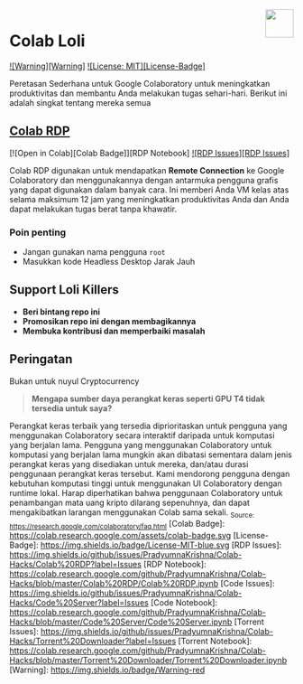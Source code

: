 <img src="https://raw.githubusercontent.com/LoliKillers/LoliKillers/master/logo.svg" align="right" height="50" width="50"/>

# Colab Loli

[![Warning][Warning]](#Warning-Not-for-Cryptocurrency-Mining)
[![License: MIT][License-Badge]](LICENSE.md) 

Peretasan Sederhana untuk Google Colaboratory untuk meningkatkan produktivitas dan membantu Anda melakukan tugas sehari-hari. Berikut ini adalah singkat tentang mereka semua 

## [Colab RDP](https://colab.research.google.com/gist/LoliKillers/0b9983a17931a95de1640090787ab176/welcome-to-colaboratory.ipynb) &nbsp;&nbsp;

[![Open in Colab][Colab Badge]][RDP Notebook] [![RDP Issues][RDP Issues]](https://github.com/LoliKillers/Colab-Loli/issues/labels/Colab%20RDP)

Colab RDP digunakan untuk mendapatkan **Remote Connection** ke Google Colaboratory dan menggunakannya dengan antarmuka pengguna grafis yang dapat digunakan dalam banyak cara. Ini memberi Anda VM kelas atas selama maksimum 12 jam yang meningkatkan produktivitas Anda dan Anda dapat melakukan tugas berat tanpa khawatir.

### **Poin penting**
- Jangan gunakan nama pengguna `root`
- Masukkan kode Headless Desktop Jarak Jauh <br/>

## Support Loli Killers

- **Beri bintang repo ini**
- **Promosikan repo ini dengan membagikannya**
- **Membuka kontribusi dan memperbaiki masalah**

## Peringatan

Bukan untuk nuyul Cryptocurrency

> **Mengapa sumber daya perangkat keras seperti GPU T4 tidak tersedia untuk saya?**

Perangkat keras terbaik yang tersedia diprioritaskan untuk pengguna yang menggunakan Colaboratory secara interaktif daripada untuk komputasi yang berjalan lama. Pengguna yang menggunakan Colaboratory untuk komputasi yang berjalan lama mungkin akan dibatasi sementara dalam jenis perangkat keras yang disediakan untuk mereka, dan/atau durasi penggunaan perangkat keras tersebut. Kami mendorong pengguna dengan kebutuhan komputasi tinggi untuk menggunakan UI Colaboratory dengan runtime lokal. Harap diperhatikan bahwa penggunaan Colaboratory untuk penambangan mata uang kripto dilarang sepenuhnya, dan dapat mengakibatkan larangan menggunakan Colab sama sekali. <sub>Source: https://research.google.com/colaboratory/faq.html</sub> [Colab Badge]: https://colab.research.google.com/assets/colab-badge.svg [License-Badge]: https://img.shields.io/badge/License-MIT-blue.svg [RDP Issues]: https://img.shields.io/github/issues/PradyumnaKrishna/Colab-Hacks/Colab%20RDP?label=Issues [RDP Notebook]: https://colab.research.google.com/github/PradyumnaKrishna/Colab-Hacks/blob/master/Colab%20RDP/Colab%20RDP.ipynb [Code Issues]: https://img.shields.io/github/issues/PradyumnaKrishna/Colab-Hacks/Code%20Server?label=Issues [Code Notebook]: https://colab.research.google.com/github/PradyumnaKrishna/Colab-Hacks/blob/master/Code%20Server/Code%20Server.ipynb [Torrent Issues]: https://img.shields.io/github/issues/PradyumnaKrishna/Colab-Hacks/Torrent%20Downloader?label=Issues [Torrent Notebook]: https://colab.research.google.com/github/PradyumnaKrishna/Colab-Hacks/blob/master/Torrent%20Downloader/Torrent%20Downloader.ipynb [Warning]: https://img.shields.io/badge/Warning-red
